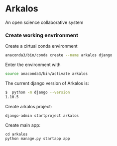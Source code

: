 # Arkalos
An open science collaborative system

### Create working envrironment
Create a cirtual conda environment
```bash
anaconda3/bin/conda create --name arkalos django  
```
Enter the environment with
```bash
source anaconda3/bin/activate arkalos
```

The current django version of Arkalos is:
```bash
$  python -m django --version
1.10.5
```

Create arkalos project:
```bash
django-admin startproject arkalos 
```
Create main app:
```
cd arkalos
python manage.py startapp app
```
